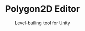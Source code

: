 ---
title: Polygon2D Editor
subtitle: Level-builing tool for Unity
code: https://github.com/NotWoods/unity-polygon-2d-editor
summary: >
  Uses the PolygonCollider2D collider to generate a mesh for a gameobject, letting you draw polygonal platforms in the Unity edtior via the Edit Collider button. Just drag the script onto your platform GameObject and you're good to go.
---